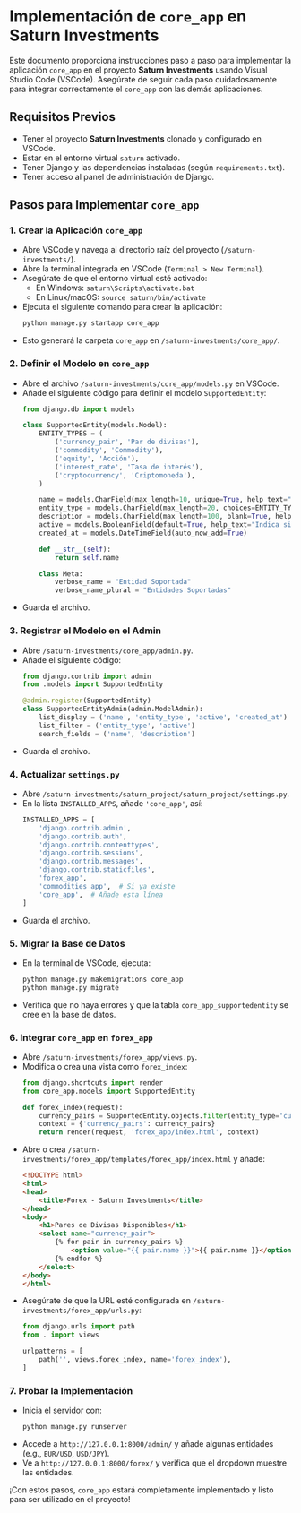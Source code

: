 # Implementación de `core_app` en Saturn Investments

Este documento proporciona instrucciones paso a paso para implementar la aplicación `core_app` en el proyecto **Saturn Investments** usando Visual Studio Code (VSCode). Asegúrate de seguir cada paso cuidadosamente para integrar correctamente el `core_app` con las demás aplicaciones.

## Requisitos Previos
- Tener el proyecto **Saturn Investments** clonado y configurado en VSCode.
- Estar en el entorno virtual `saturn` activado.
- Tener Django y las dependencias instaladas (según `requirements.txt`).
- Tener acceso al panel de administración de Django.

## Pasos para Implementar `core_app`

### 1. Crear la Aplicación `core_app`
- Abre VSCode y navega al directorio raíz del proyecto (`/saturn-investments/`).
- Abre la terminal integrada en VSCode (`Terminal > New Terminal`).
- Asegúrate de que el entorno virtual esté activado:
  - En Windows: `saturn\Scripts\activate.bat`
  - En Linux/macOS: `source saturn/bin/activate`
- Ejecuta el siguiente comando para crear la aplicación:
  ```bash
  python manage.py startapp core_app
  ```
- Esto generará la carpeta `core_app` en `/saturn-investments/core_app/`.

### 2. Definir el Modelo en `core_app`
- Abre el archivo `/saturn-investments/core_app/models.py` en VSCode.
- Añade el siguiente código para definir el modelo `SupportedEntity`:
  ```python
  from django.db import models

  class SupportedEntity(models.Model):
      ENTITY_TYPES = (
          ('currency_pair', 'Par de divisas'),
          ('commodity', 'Commodity'),
          ('equity', 'Acción'),
          ('interest_rate', 'Tasa de interés'),
          ('cryptocurrency', 'Criptomoneda'),
      )

      name = models.CharField(max_length=10, unique=True, help_text="Ejemplo: EUR/USD, XAU/USD, AAPL")
      entity_type = models.CharField(max_length=20, choices=ENTITY_TYPES, help_text="Tipo de entidad")
      description = models.CharField(max_length=100, blank=True, help_text="Descripción opcional")
      active = models.BooleanField(default=True, help_text="Indica si la entidad está activa")
      created_at = models.DateTimeField(auto_now_add=True)

      def __str__(self):
          return self.name

      class Meta:
          verbose_name = "Entidad Soportada"
          verbose_name_plural = "Entidades Soportadas"
  ```
- Guarda el archivo.

### 3. Registrar el Modelo en el Admin
- Abre `/saturn-investments/core_app/admin.py`.
- Añade el siguiente código:
  ```python
  from django.contrib import admin
  from .models import SupportedEntity

  @admin.register(SupportedEntity)
  class SupportedEntityAdmin(admin.ModelAdmin):
      list_display = ('name', 'entity_type', 'active', 'created_at')
      list_filter = ('entity_type', 'active')
      search_fields = ('name', 'description')
  ```
- Guarda el archivo.

### 4. Actualizar `settings.py`
- Abre `/saturn-investments/saturn_project/saturn_project/settings.py`.
- En la lista `INSTALLED_APPS`, añade `'core_app'`, así:
  ```python
  INSTALLED_APPS = [
      'django.contrib.admin',
      'django.contrib.auth',
      'django.contrib.contenttypes',
      'django.contrib.sessions',
      'django.contrib.messages',
      'django.contrib.staticfiles',
      'forex_app',
      'commodities_app',  # Si ya existe
      'core_app',  # Añade esta línea
  ]
  ```
- Guarda el archivo.

### 5. Migrar la Base de Datos
- En la terminal de VSCode, ejecuta:
  ```bash
  python manage.py makemigrations core_app
  python manage.py migrate
  ```
- Verifica que no haya errores y que la tabla `core_app_supportedentity` se cree en la base de datos.

### 6. Integrar `core_app` en `forex_app`
- Abre `/saturn-investments/forex_app/views.py`.
- Modifica o crea una vista como `forex_index`:
  ```python
  from django.shortcuts import render
  from core_app.models import SupportedEntity

  def forex_index(request):
      currency_pairs = SupportedEntity.objects.filter(entity_type='currency_pair', active=True)
      context = {'currency_pairs': currency_pairs}
      return render(request, 'forex_app/index.html', context)
  ```
- Abre o crea `/saturn-investments/forex_app/templates/forex_app/index.html` y añade:
  ```html
  <!DOCTYPE html>
  <html>
  <head>
      <title>Forex - Saturn Investments</title>
  </head>
  <body>
      <h1>Pares de Divisas Disponibles</h1>
      <select name="currency_pair">
          {% for pair in currency_pairs %}
              <option value="{{ pair.name }}">{{ pair.name }}</option>
          {% endfor %}
      </select>
  </body>
  </html>
  ```
- Asegúrate de que la URL esté configurada en `/saturn-investments/forex_app/urls.py`:
  ```python
  from django.urls import path
  from . import views

  urlpatterns = [
      path('', views.forex_index, name='forex_index'),
  ]
  ```

### 7. Probar la Implementación
- Inicia el servidor con:
  ```bash
  python manage.py runserver
  ```
- Accede a `http://127.0.0.1:8000/admin/` y añade algunas entidades (e.g., `EUR/USD`, `USD/JPY`).
- Ve a `http://127.0.0.1:8000/forex/` y verifica que el dropdown muestre las entidades.

¡Con estos pasos, `core_app` estará completamente implementado y listo para ser utilizado en el proyecto!